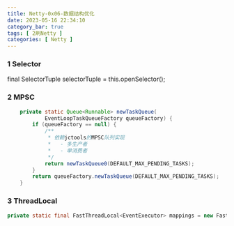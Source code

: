 ```yaml
---
title: Netty-0x06-数据结构优化
date: 2023-05-16 22:34:10
category_bar: true
tags: [ 2刷Netty ]
categories: [ Netty ]
---
```


### 1 Selector

final SelectorTuple selectorTuple = this.openSelector();

### 2 MPSC

```java
    private static Queue<Runnable> newTaskQueue(
            EventLoopTaskQueueFactory queueFactory) {
        if (queueFactory == null) {
            /**
             * 依赖jctools的MPSC队列实现
             *   - 多生产者
             *   - 单消费者
             */
            return newTaskQueue0(DEFAULT_MAX_PENDING_TASKS);
        }
        return queueFactory.newTaskQueue(DEFAULT_MAX_PENDING_TASKS);
    }
```

### 3 ThreadLocal

```java
private static final FastThreadLocal<EventExecutor> mappings = new FastThreadLocal<EventExecutor>();
```

